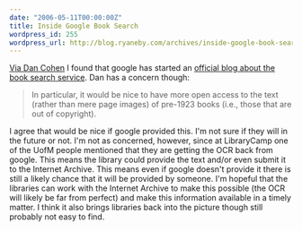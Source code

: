 ```yaml
---
date: "2006-05-11T00:00:00Z"
title: Inside Google Book Search
wordpress_id: 255
wordpress_url: http://blog.ryaneby.com/archives/inside-google-book-search/
---
```

<a href="http://www.dancohen.org/blog/posts/google_book_search_blog">Via Dan Cohen</a> I found that google has started an <a href="http://booksearch.blogspot.com/">official blog about the book search service</a>.  Dan has a concern though:

<blockquote>In particular, it would be nice to have more open access to the text (rather than mere page images) of pre-1923 books (i.e., those that are out of copyright).</blockquote>

I agree that would be nice if google provided this. I'm not sure if they will in the future or not. I'm not as concerned, however, since at LibraryCamp one of the UofM people mentioned that they are getting the OCR back from google. This means the library could provide the text and/or even submit it to the Internet Archive. This means even if google doesn't provide it there is still a likely chance that it will be provided by someone. I'm hopeful that the libraries can work with the Internet Archive to make this possible (the OCR will likely be far from perfect) and make this information available in a timely matter. I think it also brings libraries back into the picture though still probably not easy to find.
